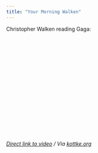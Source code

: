 ```yaml
---
title: "Your Morning Walken"
---
```

<p>Christopher Walken reading Gaga:</p>
<p><object width="419" height="261"><param name="movie" value="https://www.youtube.com/v/AJDx3H_hvI8?fs=1&amp;hl=en_US"></param><param name="allowFullScreen" value="true"></param><param name="allowscriptaccess" value="always"></param><embed src="https://www.youtube.com/v/AJDx3H_hvI8?fs=1&amp;hl=en_US" type="application/x-shockwave-flash" allowscriptaccess="always" allowfullscreen="true" width="419" height="261"></embed></object></p>
<p><em><a href="https://www.youtube.com/watch?v=AJDx3H_hvI8">Direct link to video</a> / Via <a href="https://kottke.org/10/08/lady-gagas-poker-face-read-by-christopher-walken">kottke.org</a></em></p>
